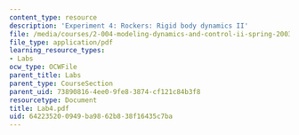 ```yaml
---
content_type: resource
description: 'Experiment 4: Rockers: Rigid body dynamics II'
file: /media/courses/2-004-modeling-dynamics-and-control-ii-spring-2003/642235200949ba9862b838f16435c7ba_Lab4.pdf
file_type: application/pdf
learning_resource_types:
- Labs
ocw_type: OCWFile
parent_title: Labs
parent_type: CourseSection
parent_uid: 73890816-4ee0-9fe8-3874-cf121c84b3f8
resourcetype: Document
title: Lab4.pdf
uid: 64223520-0949-ba98-62b8-38f16435c7ba
---
```

